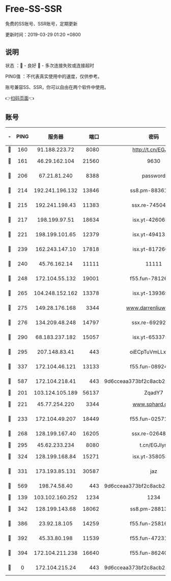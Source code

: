 # Free-SS-SSR

免费的SS账号、SSR账号，定期更新

更新时间：2019-03-29 01:20 +0800

## 说明

状态     ：🙂 - 良好 🙁 - 多次连接失败或连接超时

PING值   ：不代表真实使用中的速度，仅供参考。

账号兼容SS、SSR，你可以自由在两个软件中使用。

👉[扫码页面](https://liesauer.github.io/Free-SS-SSR/)👈

## 账号

|-|PING|服务器|端口|密码|加密方式|区域|
|:----:|:----:|:-----:|-----:|:----:|:----:|:----:|
|🙂|160|91.188.223.72|8080|http://t.cn/EGJIyrl|rc4-md5|RU|
|🙂|161|46.29.162.104|21560|9630|aes-128-ctr|RU|
|🙂|206|67.21.81.240|8388|password|aes-256-cfb|US|
|🙂|214|192.241.196.132|13846|ss8.pm-88361455|aes-256-cfb|US|
|🙂|215|192.241.198.43|11383|ssx.re-74504347|aes-256-cfb|US|
|🙂|217|198.199.97.51|18634|isx.yt-42606522|aes-256-cfb|US|
|🙂|221|198.199.101.65|12379|isx.yt-49413164|aes-256-cfb|US|
|🙂|239|162.243.147.10|17818|isx.yt-81726610|aes-256-cfb|US|
|🙂|240|45.76.162.14|11111|11111|aes-256-cfb|SG|
|🙂|248|172.104.55.132|19001|f55.fun-78126963|aes-256-cfb|SG|
|🙂|265|104.248.152.162|13378|isx.yt-13936918|aes-256-cfb|SG|
|🙂|275|149.28.176.168|3344|www.darrenliuwei.com|aes-256-cfb|AU|
|🙂|276|134.209.48.248|14797|ssx.re-69292287|aes-256-cfb|US|
|🙂|290|68.183.237.182|15057|isx.yt-65337564|aes-256-cfb|SG|
|🙂|295|207.148.83.41|443|oiECpTuVmLLxk4Ts|aes-256-cfb|AU|
|🙂|337|172.104.46.121|13133|f55.fun-08924883|aes-256-cfb|SG|
|🙂|587|172.104.218.41|443|9d6cceaa373bf2c8acb22e60b6a58be6|aes-256-cfb|US|
|🙂|201|103.124.105.189|56137|ZqadY7|chacha20|US|
|🙂|221|45.77.254.220|3344|www.sphard.com|aes-256-cfb|SG|
|🙂|233|172.104.49.207|18449|f55.fun-02571373|aes-256-cfb|SG|
|🙂|268|128.199.167.40|16205|ssx.re-02648132|aes-256-cfb|SG|
|🙂|295|45.62.233.234|8080|t.cn/EGJIyrl|rc4-md5|CA|
|🙂|324|128.199.168.84|15271|isx.yt-35805853|aes-256-cfb|SG|
|🙂|331|173.193.85.131|30587|jaz|aes-256-cfb|US|
|🙂|569|198.74.58.40|443|9d6cceaa373bf2c8acb22e60b6a58be6|aes-256-cfb|US|
|🙁|139|103.102.160.252|1234|1234|rc4-md5|JP|
|🙁|342|128.199.143.68|18062|ss8.pm-28813046|aes-256-cfb|SG|
|🙁|386|23.92.18.105|14259|f55.fun-25816002|aes-256-cfb|US|
|🙁|392|45.33.80.198|11539|f55.fun-47231627|aes-256-cfb|US|
|🙁|394|172.104.211.238|16640|f55.fun-86240791|aes-256-cfb|US|
|🙁|0|172.104.215.24|443|9d6cceaa373bf2c8acb22e60b6a58be6|aes-256-cfb|US|
